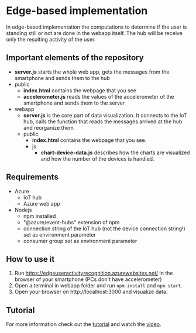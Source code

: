 # Edge-based implementation
In edge-based implementation the computations to determine if the user is standing still or not are done in the webapp itself. The hub will be receive only the resulting activity of the user.

## Important elements of the repository

* **server.js** starts the whole web app, gets the messages from the smartphone and sends them to the hub
* public
  * **index.html** contains the webpage that you see
  * **accelerometer.js** reads the values of the accelerometer of the smartphone and sends them to the server
* webapp
  * **server.js** is the core part of data visualization. It connects to the IoT hub, calls the function that reads the messages arrived at the hub and reorganize them.
  * public
    * **index.html** contains the webpage that you see.
    * js
        * **chart-device-data.js** describes how the charts are visualized and how the number of the devices is handled.

## Requirements 
* Azure
    * IoT hub
    * Azure web app
* Nodejs
    * npm installed 
    * "@azure/event-hubs" extension of npm
    * connection string of the IoT hub (not the device connection string!) set as environment parameter
    * consumer group set as environment parameter
    
## How to use it
1. Run https://edgeuseractivityrecognition.azurewebsites.net/ in the browser of your smartphone (PCs don't have accelerometer)
2. Open a terminal in webapp folder and run `npm install` and `npm start`.
3. Open your browser on http://localhost:3000 and visualize data.

## Tutorial
For more information check out the [tutorial](https://www.hackster.io/domitix/user-activity-recognition-with-azure-4f7c34) and watch the [video](https://www.youtube.com/watch?v=OGusVpQa6ug).
